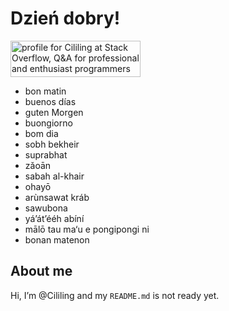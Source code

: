 # Dzień dobry!

<a href="https://stackoverflow.com/users/7508302/cililing"><img src="https://stackoverflow.com/users/flair/7508302.png" width="208" height="58" alt="profile for Cililing at Stack Overflow, Q&amp;A for professional and enthusiast programmers" title="profile for Cililing at Stack Overflow, Q&amp;A for professional and enthusiast programmers"></a>

- bon matin
- buenos días
- guten Morgen
- buongiorno
- bom dia
- sobh bekheir
- suprabhat
- zǎoān
- sabah al-khair
- ohayō
- arùnsawat kráb
- sawubona
- yá’át’ééh abíní
- mālō tau ma‘u e pongipongi ni
- bonan matenon

## About me

Hi, I’m @Cililing and my `README.md` is not ready yet.

<!---
Cililing/Cililing is a ✨ special ✨ repository because its `README.md` (this file) appears on your GitHub profile.
You can click the Preview link to take a look at your changes.
--->
